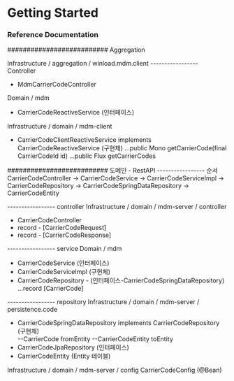 # Getting Started

### Reference Documentation

########################## Aggregation

Infrastructure / aggregation / winload.mdm.client
----------------- Controller
- MdmCarrierCodeController

Domain / mdm
- CarrierCodeReactiveService (인터페이스)

Infrastructure / domain / mdm-client
- CarrierCodeClientReactiveService implements CarrierCodeReactiveService (구현체)
  ...public Mono<CarrierCode> getCarrierCode(final CarrierCodeId id)
  ...public Flux<CarrierCode> getCarrierCodes



########################## 도메인 - RestAPI
----------------- 순서
CarrierCodeController -> CarrierCodeService -> CarrierCodeServiceImpl
-> CarrierCodeRepository -> CarrierCodeSpringDataRepository -> CarrierCodeEntity


----------------- controller
Infrastructure / domain / mdm-server / controller
- CarrierCodeController
- record - [CarrierCodeRequest]
- record - [CarrierCodeResponse]


----------------- service
Domain / mdm
- CarrierCodeService (인터페이스)
- CarrierCodeServiceImpl (구현체)
- CarrierCodeRepository - (인터페이스-CarrierCodeSpringDataRepository)
  ...record [CarrierCode]

----------------- repository
Infrastructure / domain / mdm-server / persistence.code
- CarrierCodeSpringDataRepository implements CarrierCodeRepository (구현체)   
  --CarrierCode fromEntity
  --CarrierCodeEntity toEntity
- CarrierCodeJpaRepository  (인터페이스)
- CarrierCodeEntity (Entity 테이블)

Infrastructure / domain / mdm-server / config
CarrierCodeConfig (@Bean)




